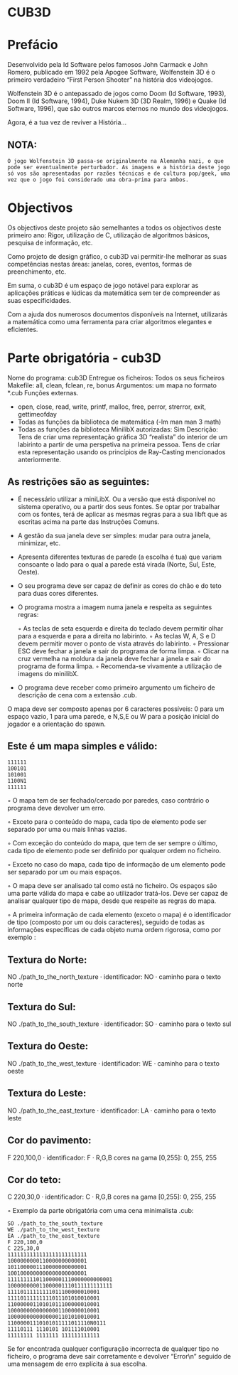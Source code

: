 # CUB3D

# Prefácio

Desenvolvido pela Id Software pelos famosos John Carmack e John Romero, publicado em 1992 pela Apogee Software, Wolfenstein 3D é o primeiro verdadeiro “First Person Shooter” na história dos videojogos.

Wolfenstein 3D é o antepassado de jogos como Doom (Id Software, 1993), Doom II (Id Software, 1994), Duke Nukem 3D (3D Realm, 1996) e Quake (Id Software, 1996), que são outros marcos eternos no mundo dos videojogos.

Agora, é a tua vez de reviver a História...

## NOTA: 
	O jogo Wolfenstein 3D passa-se originalmente na Alemanha nazi, o que pode ser eventualmente perturbador. As imagens e a história deste jogo só vos são apresentadas por razões técnicas e de cultura pop/geek, uma vez que o jogo foi considerado uma obra-prima para ambos.

# Objectivos

Os objectivos deste projeto são semelhantes a todos os objectivos deste primeiro ano: Rigor, utilização de C, utilização de algoritmos básicos, pesquisa de informação, etc.

Como projeto de design gráfico, o cub3D vai permitir-lhe melhorar as suas competências nestas áreas: janelas, cores, eventos, formas de preenchimento, etc.

Em suma, o cub3D é um espaço de jogo notável para explorar as aplicações práticas e lúdicas da matemática sem ter de compreender as suas especificidades.

Com a ajuda dos numerosos documentos disponíveis na Internet, utilizarás a matemática como uma ferramenta para criar algoritmos elegantes e eficientes.

# Parte obrigatória - cub3D

Nome do programa: cub3D
Entregue os ficheiros: Todos os seus ficheiros
Makefile: all, clean, fclean, re, bonus
Argumentos: um mapa no formato *.cub
Funções externas.
- open, close, read, write, printf, malloc, free, perror, strerror, exit, gettimeofday
- Todas as funções da biblioteca de matemática (-lm man man 3 math)
- Todas as funções da biblioteca MinilibX
autorizadas: Sim
Descrição: Tens de criar uma representação gráfica 3D “realista” do interior de um labirinto a partir de uma perspetiva na primeira pessoa. Tens de criar esta representação usando os princípios de Ray-Casting mencionados anteriormente.

## As restrições são as seguintes:

- É necessário utilizar a miniLibX. Ou a versão que está disponível no sistema operativo, ou a partir dos seus fontes. Se optar por trabalhar com os fontes, terá de aplicar as mesmas regras para a sua libft que as escritas acima na parte das Instruções Comuns.

- A gestão da sua janela deve ser simples: mudar para outra janela, minimizar, etc.

- Apresenta diferentes texturas de parede (a escolha é tua) que variam consoante o lado para o qual a parede está virada (Norte, Sul, Este, Oeste).

- O seu programa deve ser capaz de definir as cores do chão e do teto para duas cores diferentes.

- O programa mostra a imagem numa janela e respeita as seguintes regras:

	◦ As teclas de seta esquerda e direita do teclado devem permitir olhar para a esquerda e para a direita no labirinto.
	◦ As teclas W, A, S e D devem permitir mover o ponto de vista através do labirinto.
	◦ Pressionar ESC deve fechar a janela e sair do programa de forma limpa.
	◦ Clicar na cruz vermelha na moldura da janela deve fechar a janela e sair do programa de forma limpa.
	◦ Recomenda-se vivamente a utilização de imagens do minilibX.

- O programa deve receber como primeiro argumento um ficheiro de descrição de cena com a extensão .cub.

O mapa deve ser composto apenas por 6 caracteres possíveis: 0 para um espaço vazio, 1 para uma parede, e N,S,E ou W para a posição inicial do jogador e a orientação do spawn.

## Este é um mapa simples e válido:
```
111111
100101
101001
1100N1
111111
```

◦ O mapa tem de ser fechado/cercado por paredes, caso contrário o programa deve devolver um erro.

◦ Exceto para o conteúdo do mapa, cada tipo de elemento pode ser separado por uma ou mais linhas vazias.

◦ Com exceção do conteúdo do mapa, que tem de ser sempre o último, cada tipo de elemento pode ser definido por qualquer ordem no ficheiro.

◦ Exceto no caso do mapa, cada tipo de informação de um elemento pode ser separado por um ou mais espaços.

◦ O mapa deve ser analisado tal como está no ficheiro. Os espaços são uma parte válida do mapa e cabe ao utilizador tratá-los. Deve ser capaz de analisar qualquer tipo de mapa, desde que respeite as regras do mapa.

◦ A primeira informação de cada elemento (exceto o mapa) é o identificador de tipo (composto por um ou dois caracteres), seguido de todas as informações específicas de cada objeto numa ordem rigorosa, como por exemplo :

## Textura do Norte:

NO ./path_to_the_north_texture
· identificador: NO
· caminho para o texto norte

## Textura do Sul:

NO ./path_to_the_south_texture
· identificador: SO
· caminho para o texto sul

## Textura do Oeste:

NO ./path_to_the_west_texture
· identificador: WE
· caminho para o texto oeste

## Textura do Leste:

NO ./path_to_the_east_texture
· identificador: LA
· caminho para o texto leste

## Cor do pavimento:

F 220,100,0
· identificador: F
· R,G,B cores na gama [0,255]: 0, 255, 255

## Cor do teto:

C 220,30,0
· identificador: C
· R,G,B cores na gama [0,255]: 0, 255, 255

◦ Exemplo da parte obrigatória com uma cena minimalista .cub:

```NO ./path_to_the_north_texture
SO ./path_to_the_south_texture
WE ./path_to_the_west_texture
EA ./path_to_the_east_texture
F 220,100,0
C 225,30,0
1111111111111111111111111
1000000000110000000000001
1011000001110000000000001
1001000000000000000000001
111111111011000001110000000000001
100000000011000001110111111111111
11110111111111011100000010001
11110111111111011101010010001
11000000110101011100000010001
10000000000000001100000010001
10000000000000001101010010001
11000001110101011111011110N0111
11110111 1110101 101111010001
11111111 1111111 111111111111
```

Se for encontrada qualquer configuração incorrecta de qualquer tipo no ficheiro, o programa deve sair corretamente e devolver “Error\n” seguido de uma mensagem de erro explícita à sua escolha.
